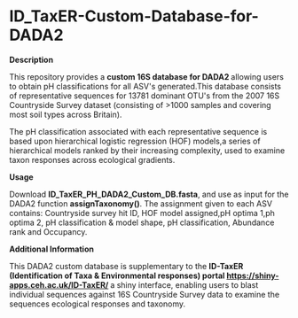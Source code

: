 # ID_TaxER-Custom-Database-for-DADA2 

<b>Description</b>

This repository provides a <b> custom 16S database for DADA2 </b> allowing users to obtain pH classifications for all ASV's generated.This database consists of representative sequences for 13781 dominant OTU's from the 2007 16S Countryside Survey dataset (consisting of >1000 samples and covering most soil types across Britain). 

The pH classification associated with each representative sequence is based upon hierarchical logistic regression (HOF) models,a series of hierarchical models ranked by their increasing complexity, used to examine taxon responses across ecological gradients.




<b>Usage</b>

Download  <b>ID_TaxER_PH_DADA2_Custom_DB.fasta</b>, and  use as  input for the DADA2 function <b>assignTaxonomy()</b>.
The assignment given to each ASV contains: Countryside survey hit ID, HOF model assigned,pH optima 1,ph optima 2, pH classification & model shape, pH classification, Abundance rank and Occupancy.  

<b> Additional Information </b>

This DADA2 custom database is supplementary to the  <b> ID-TaxER (Identification of Taxa & Environmental responses) portal https://shiny-apps.ceh.ac.uk/ID-TaxER/ </b> a shiny interface, enabling users to blast individual sequences against 16S Countryside Survey data to examine the sequences ecological responses and taxonomy.
